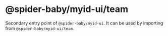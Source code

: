 # @spider-baby/myid-ui/team

Secondary entry point of `@spider-baby/myid-ui`. It can be used by importing from `@spider-baby/myid-ui/team`.
